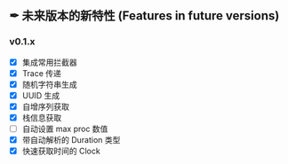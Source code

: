 ## ✒ 未来版本的新特性 (Features in future versions)

### v0.1.x

* [x] 集成常用拦截器
* [x] Trace 传递
* [x] 随机字符串生成
* [x] UUID 生成
* [x] 自增序列获取
* [x] 栈信息获取
* [ ] 自动设置 max proc 数值
* [x] 带自动解析的 Duration 类型
* [x] 快速获取时间的 Clock